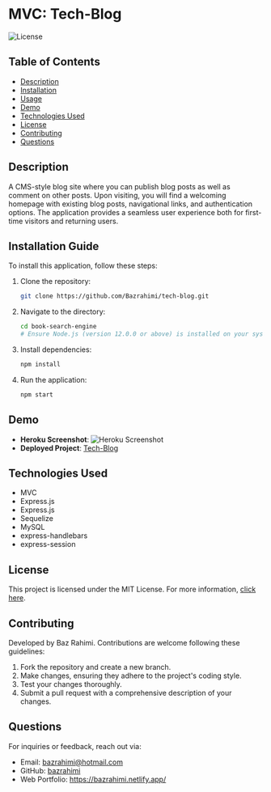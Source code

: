 # MVC: Tech-Blog

![License](https://img.shields.io/badge/License-MIT-yellow.png)

## Table of Contents

- [Description](#description)
- [Installation](#installation)
- [Usage](#usage)
- [Demo](#demo)
- [Technologies Used](#technologies-used)
- [License](#license)
- [Contributing](#contributing)
- [Questions](#questions)

## Description

A CMS-style blog site where you can publish blog posts as well as comment on other posts. Upon visiting, you will find a welcoming homepage with existing blog posts, navigational links, and authentication options. The application provides a seamless user experience both for first-time visitors and returning users.

## Installation Guide

To install this application, follow these steps:

1. Clone the repository:

   ```bash
   git clone https://github.com/Bazrahimi/tech-blog.git
   ```

2. Navigate to the directory:

   ```bash
   cd book-search-engine
   # Ensure Node.js (version 12.0.0 or above) is installed on your system.
   ```

3. Install dependencies:

   ```bash
   npm install
   ```

4. Run the application:
   ```bash
   npm start
   ```

## Demo

- **Heroku Screenshot**: ![Heroku Screenshot](./public/images/Screenshot%202023-11-24%20at%205.48.30 pm.png)
- **Deployed Project**: [Tech-Blog](https://murmuring-coast-56165-990d0b5f0dda.herokuapp.com/)

## Technologies Used

- MVC
- Express.js
- Express.js
- Sequelize
- MySQL
- express-handlebars
- express-session

## License

This project is licensed under the MIT License. For more information, [click here](https://opensource.org/licenses/MIT).

## Contributing

Developed by Baz Rahimi. Contributions are welcome following these guidelines:

1. Fork the repository and create a new branch.
2. Make changes, ensuring they adhere to the project's coding style.
3. Test your changes thoroughly.
4. Submit a pull request with a comprehensive description of your changes.

## Questions

For inquiries or feedback, reach out via:

- Email: bazrahimi@hotmail.com
- GitHub: [bazrahimi](https://github.com/bazrahimi)
- Web Portfolio: https://bazrahimi.netlify.app/
